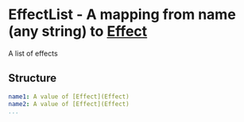 

# EffectList - A mapping from name (any string) to [Effect](Effect)



 A list of effects



## Structure

```yaml
name1: A value of [Effect](Effect)
name2: A value of [Effect](Effect)
...
```